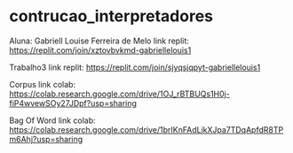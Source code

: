 # contrucao_interpretadores

Aluna: Gabriell Louise Ferreira de Melo
link replit: https://replit.com/join/xztovbvkmd-gabriellelouis1

Trabalho3 link replit: https://replit.com/join/sjyqsjqpyt-gabriellelouis1

Corpus link colab: https://colab.research.google.com/drive/1OJ_rBTBUQs1H0j-fiP4wvewSOy27JDpf?usp=sharing

Bag Of Word link colab: https://colab.research.google.com/drive/1brIKnFAdLikXJpa7TDqApfdR8TPm6Ahj?usp=sharing
